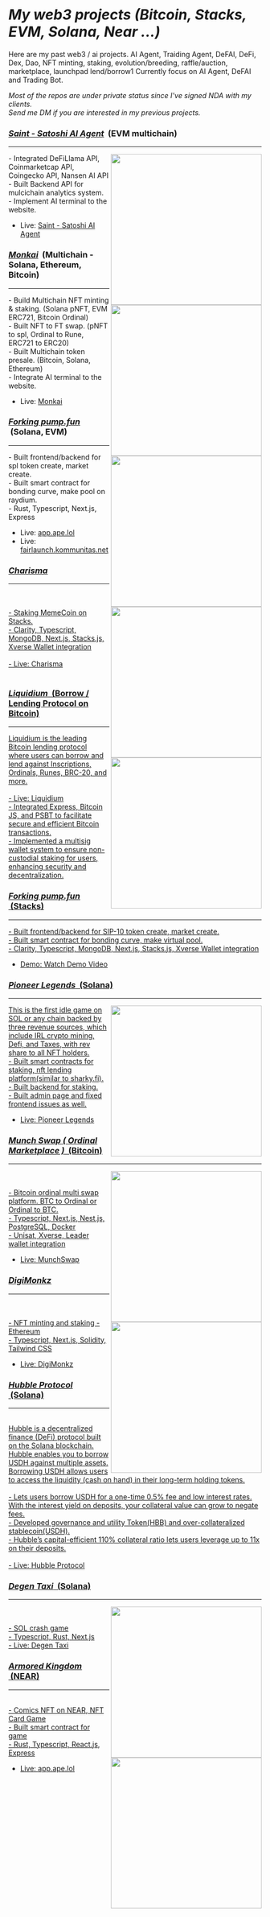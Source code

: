 # <i>My web3 projects (Bitcoin, Stacks, EVM, Solana, Near ...)</i>

Here are my past web3 / ai projects.
AI Agent, Traiding Agent, DeFAI, DeFi, Dex, Dao, NFT minting, staking, evolution/breeding, raffle/auction, marketplace, launchpad lend/borrow1
Currently focus on AI Agent, DeFAI and Trading Bot.

<div><i>Most of the repos are under private status since I've signed NDA with my clients.</i></div>
<div><i>Send me DM if you are interested in my previous projects.</i></div>

<h3><u><strong><i>Saint - Satoshi AI Agent</i></strong></u> &nbsp;(EVM multichain)</h3>
<hr />

<img align="right" width="300px" src="https://github.com/user-attachments/assets/fe2428d8-5522-4f96-80be-fd27f27c5e6c">
<div>- Integrated DeFiLlama API, Coinmarketcap API, Coingecko API, Nansen AI API</div>
<div>- Built Backend API for mulcichain analytics system.</div>
<div>- Implement AI terminal to the website. </div>

- Live: <a href="https://satoshiaiagent.com/">Saint - Satoshi AI Agent</a>

<h3><u><strong><i>Monkai</i></strong></u> &nbsp;(Multichain - Solana, Ethereum, Bitcoin)</h3>
<hr />

<img align="right" width="300px" src="https://github.com/user-attachments/assets/09c502a6-5077-4783-aeb2-62b70b83cbf8">
<div>- Build Multichain NFT minting & staking. (Solana pNFT, EVM ERC721, Bitcoin Ordinal)</div>
<div>- Built NFT to FT swap. (pNFT to spl, Ordinal to Rune, ERC721 to ERC20)</div>
<div>- Built Multichain token presale. (Bitcoin, Solana, Ethereum)</div>
<div>- Integrate AI terminal to the website. </div>

- Live: <a href="https://monkainft.com/">Monkai</a>

<h3><u><strong><i>Forking pump.fun</i></strong></u> &nbsp;(Solana, EVM)</h3>
<hr />
<img align="right" width="300px" src="https://github.com/damon1205/web3-projects/blob/main/assets/pumpfun.png">
<div>- Built frontend/backend for spl token create, market create.</div>
<div>- Built smart contract for bonding curve, make pool on raydium.</div>
<div>- Rust, Typescript, Next.js, Express</div>

- Live: <a href="https://app.ape.lol/">app.ape.lol</a>
- Live: <a href="https://fairlaunch.kommunitas.net/">fairlaunch.kommunitas.net</a>

<h3><u><strong><i>Charisma</i></strong></h3>
<hr />

<img align="right" width="300px" src="https://github.com/user-attachments/assets/14482b0a-8591-435a-9553-814192ff1a92">
<br />
<br />
<div>- Staking MemeCoin on Stacks.</div>
<div>- Clarity, Typescript, MongoDB, Next.js, Stacks.js, Xverse Wallet integration</div>
  
<br />
- Live: <a href="https://charisma.rocks/">Charisma</a>
<br />
<br />

<h3><u><strong><i>Liquidium</i></strong></u> &nbsp;(Borrow / Lending Protocol on Bitcoin)</h3>
<hr />
<img align="right" width="300px" src="https://github.com/user-attachments/assets/01cc6f81-4231-46bb-beb2-1578b3db4361">
Liquidium is the leading Bitcoin lending protocol where users can borrow and lend against Inscriptions, Ordinals, Runes, BRC-20, and more.
<br />
<br />
- Live: <a href="https://liquidium.fi/">Liquidium</a>
<br />
<div>- Integrated Express, Bitcoin JS, and PSBT to facilitate secure and efficient Bitcoin transactions. </div>
<div>- Implemented a multisig wallet system to ensure non-custodial staking for users, enhancing security and decentralization. </div>

<h3><u><strong><i>Forking pump.fun</i></strong></u> &nbsp;(Stacks)</h3>
<hr />
<div>- Built frontend/backend for SIP-10 token create, market create.</div>
<div>- Built smart contract for bonding curve, make virtual pool.</div>
<div>- Clarity, Typescript, MongoDB, Next.js, Stacks.js, Xverse Wallet integration</div>

- Demo: <a href="https://x.com/Immutal0/status/1828502268708331927">Watch Demo Video</a>

<h3><u><strong><i>Pioneer Legends</i></strong></u> &nbsp;(Solana)</h3>
<hr />

<img align="right" width="300px" src="https://github.com/microgift/web3-developer-solana-evm-etc/assets/127183857/e97e2418-d009-48a0-a7ee-b52731ab3fa3">
<div>This is the first idle game on SOL or any chain backed by three revenue sources, which include IRL crypto mining, Defi, and Taxes, with rev share to all NFT holders.</div>
<div>- Built smart contracts for staking, nft lending platform(similar to sharky.fi).</div>
<div>- Built backend for staking.</div>
<div>- Built admin page and fixed frontend issues as well.</div>

- Live: <a href="https://pioneerlegends.com">Pioneer Legends</a>

<h3><u><strong><i>Munch Swap ( Ordinal Marketplace )</i></strong></u> &nbsp;(Bitcoin)</h3>
<hr />
<img align="right" width="300px" src="https://github.com/damon1205/web3-projects/blob/main/assets/munchswap.png">
<br />
<br />
<div>- Bitcoin ordinal multi swap platform. BTC to Ordinal or Ordinal to BTC.<div>
<div>- Typescript, Next.js, Nest.js, PostgreSQL, Docker<div>
<div>- Unisat, Xverse, Leader wallet integration<div>


- Live: <a href="https://munchswap.xyz/">MunchSwap</a>

<h3><u><strong><i>DigiMonkz</i></strong></u></h3>
<hr />
<img align="right" width="300px" src="https://github.com/damon1205/web3-projects/blob/main/assets/digimonkz.png">
<br />
<br />
<div>- NFT minting and staking - Ethereum<div>
<div>- Typescript, Next.js, Solidity, Tailwind CSS<div>

- Live: <a href="https://digimonkz.com/">DigiMonkz</a>

<h3><u><strong><i>Hubble Protocol</i></strong></u> &nbsp;(Solana)</h3>
<hr />
<br />
<div>Hubble is a decentralized finance (DeFi) protocol built on the Solana blockchain. Hubble enables you to borrow USDH against multiple assets. Borrowing USDH allows users to access the liquidity (cash on hand) in their long-term holding tokens.</div>
<br />
<div>- Lets users borrow USDH for a one-time 0.5% fee and low interest rates. With the interest yield on deposits, your collateral value can grow to negate fees.</div>
<div>- Developed governance and utility Token(HBB) and over-collateralized stablecoin(USDH).</div>
<div>- Hubble’s capital-efficient 110% collateral ratio lets users leverage up to 11x on their deposits.</div>
<br />
- Live: <a href="https://hubbleprotocol.io/">Hubble Protocol</a>

<h3><u><strong><i>Degen Taxi</i></strong></u> &nbsp;(Solana)</h3>
<hr />
<img align="right" width="300px" src="https://github.com/damon1205/web3-projects/blob/main/assets/degentaxi.png">
<br />
<br />
<div>- SOL crash game<div>
<div>- Typescript, Rust, Next.js</div>
- Live: <a href="https://degentaxi.io">Degen Taxi</a>

<h3><u><strong><i>Armored Kingdom</i></strong></u> &nbsp;(NEAR)</h3>
<hr />
<img align="right" width="300px" src="https://github.com/damon1205/web3-projects/blob/main/assets/armoredkingdom.png">
<br />
<div>- Comics NFT on NEAR, NFT Card Game</div>
<div>- Built smart contract for game</div>
<div>- Rust, Typescript, React.js, Express</div>

- Live: <a href="https://www.armoredkingdom.com/">app.ape.lol</a>
